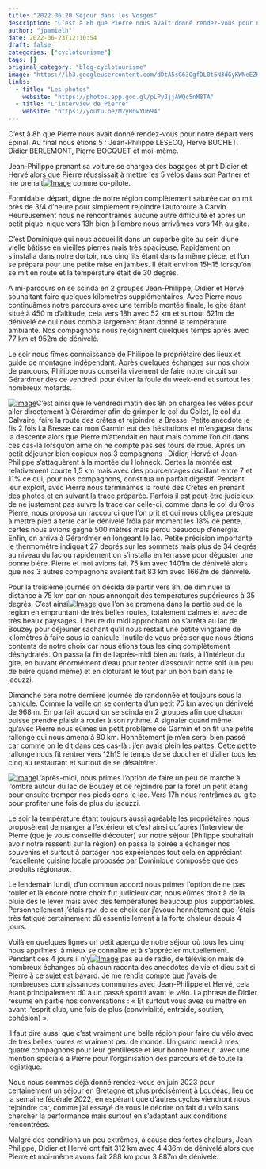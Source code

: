 ```yaml
---
title: "2022.06.20 Séjour dans les Vosges"
description: "C’est à 8h que Pierre nous avait donné rendez-vous pour notre départ vers Epinal. Au final nous étions 5 : Jean-Philippe LESECQ, Herve BUCHET, Didier BERLEMONT, Pierre BOCQUET et moi-même."
author: "jpamielh"
date: 2022-06-23T12:10:54
draft: false
categories: ["cyclotourisme"]
tags: []
original_category: "blog-cyclotourisme"
image: "https://lh3.googleusercontent.com/dDtA5sG63OgfDL0t5N3dGyKWNeEZHWObXlv6pznpjdJerGVEjFTG5CN5ZGnKsdy0pQTbF-dYVChSsxNafdo2EgJ-N9pIyGGt246aTM_pHKYaPM57dueGbN1ixjUD0HFCkuXPoQ28kzARHvFj3KahLoGNjMgY2N3Sgoj3G1Wr5Pfe_ixD0LOJce0WhjHdfP9kbBue-KCMS5hNy9R_UU4SjCLK8cVxt1TSVTipRsV48DAd4gfE3ZtKxrxkVqSEkYv9une9lQkaa1JpkY0baj0deGFwtnb1BPUnpCoiYaCrjhBS19SxvCVtR6RmGJuRGG_4oMDGdwxwrPj97DzCxgSx0Iu8WzR7zbRWQGBNcceumZNnnKP641TjRiAYacpeJtL2MmUbKzyV7XGb4rhZnIb4G7bbq0LRWrBpNHII9Bb7a_NYOhN6z9ZtfzVuupFxyE42uAnP15p-CgRTjEkjIaV11am7veaNLvVpFIT9TK2EAMUarbOq-wTQjkPhqyR5hN6Q0lzzE-fjLJpWPcVrPsDMuxMieNoFu52Gvwk2qN9rtmMSnYPO41jgyHaJztv_kUtUyIVhUnbHqgjDOr1KcYf61rFez5X1x2kz1S57D63rtHfxbCoozi5d1m4yDKFHlaj4AMsNlQJlfUKDUO7L3nRyn25ldCx5bKyGAkhKwDxVKq-s0lMNnu7ofOE4i7I2Tyci2sKALbkzrRRCRHW6btPenMjHTMpDg22ILDWH5Unf1HsDu_g9KI9TIZCe4wuZ4UI=w1127-h845-no?authuser=0"
links:
  - title: "Les photos"
    website: "https://photos.app.goo.gl/pLPyJjjAWQc5nM8TA"
  - title: "L'interview de Pierre"
    website: "https://youtu.be/M2yBnwYU694"
---
```


C’est à 8h que Pierre nous avait donné rendez-vous pour notre départ vers Epinal. Au final nous étions 5&nbsp;: Jean-Philippe LESECQ, Herve BUCHET, Didier BERLEMONT, Pierre BOCQUET et moi-même.

<!--more-->

Jean-Philippe prenant sa voiture se chargea des bagages et prit Didier et Hervé alors que Pierre réussissait à mettre les 5 vélos dans son Partner et me prenait[![Image](https://lh3.googleusercontent.com/pw/AM-JKLVmhgBGjiKxIYANRK6Wwd8MIzb6Lhnq90PE-9129NLwqf3Lt4Du7a56QhQsG-TLnxnPD5rULO57g3a9MKRZo1aBJAdKvTzjs907Hqnk5HHF5DE0sasdd1Tfatlpcq-O5gprVBzRShKMi9ysBNuFpkcALw=w634-h845-no?authuser=0)](https://lh3.googleusercontent.com/pw/AM-JKLVmhgBGjiKxIYANRK6Wwd8MIzb6Lhnq90PE-9129NLwqf3Lt4Du7a56QhQsG-TLnxnPD5rULO57g3a9MKRZo1aBJAdKvTzjs907Hqnk5HHF5DE0sasdd1Tfatlpcq-O5gprVBzRShKMi9ysBNuFpkcALw=w634-h845-no?authuser=0) comme co-pilote.

Formidable départ, digne de notre région complètement saturée car on mit près de 3/4 d’heure pour simplement rejoindre l’autoroute à Carvin. Heureusement nous ne rencontrâmes aucune autre difficulté et après un petit pique-nique vers 13h bien à l’ombre nous arrivâmes vers 14h au gite.

C’est Dominique qui nous accueillit dans un superbe gite au sein d’une vielle bâtisse en vieilles pierres mais très spacieuse. Rapidement on s’installa dans notre dortoir, nos cinq lits étant dans la même pièce, et l’on se prépara pour une petite mise en jambes. Il était environ 15H15 lorsqu’on se mit en route et la température était de 30 degrés.

A mi-parcours on se scinda en 2 groupes Jean-Philippe, Didier et Hervé souhaitant faire quelques kilomètres supplémentaires. Avec Pierre nous continuâmes notre parcours avec une terrible montée finale, le gite étant situé à 450 m d’altitude, cela vers 18h avec 52 km et surtout 621m de dénivelé ce qui nous combla largement étant donné la température ambiante. Nos compagnons nous rejoignirent quelques temps après avec 77 km et 952m de dénivelé.

Le soir nous fîmes connaissance de Philippe le propriétaire des lieux et guide de montagne indépendant. Après quelques échanges sur nos choix de parcours, Philippe nous conseilla vivement de faire notre circuit sur Gérardmer dès ce vendredi pour éviter la foule du week-end et surtout les nombreux motards.

[![Image](https://lh3.googleusercontent.com/pw/AM-JKLWvnvApXr7Nv61DA82jyr_zuh3bowu5xLA2fLL9vhVn9T3yf9587JlqSQQbe34yERp41QKGvCZ3xSuNCXUa65iO_09jikefx-jx_iTor3BYBLgA33sjv_4cTNSs3bNuTVOroc7_wKwYYCxWXuioHEkpsg=w1127-h845-no?authuser=0)](https://lh3.googleusercontent.com/pw/AM-JKLWvnvApXr7Nv61DA82jyr_zuh3bowu5xLA2fLL9vhVn9T3yf9587JlqSQQbe34yERp41QKGvCZ3xSuNCXUa65iO_09jikefx-jx_iTor3BYBLgA33sjv_4cTNSs3bNuTVOroc7_wKwYYCxWXuioHEkpsg=w1127-h845-no?authuser=0)C’est ainsi que le vendredi matin dès 8h on chargea les vélos pour aller directement à Gérardmer afin de grimper le col du Collet, le col du Calvaire, faire la route des crêtes et rejoindre la Bresse. Petite anecdote je fis 2 fois La Bresse car mon Garmin eut des hésitations et m’engagea dans la descente alors que Pierre m’attendait en haut mais comme l’on dit dans ces cas-là lorsqu’on aime on ne compte pas ses tours de roue. Après un petit déjeuner bien copieux nos 3 compagnons&nbsp;: Didier, Hervé et Jean-Philippe s’attaquèrent à la montée du Hohneck. Certes la montée est relativement courte 1,5 km mais avec des pourcentages oscillant entre 7 et 11% ce qui, pour nos compagnons, constitua un parfait digestif. Pendant leur exploit, avec Pierre nous terminâmes la route des Crêtes en prenant des photos et en suivant la trace préparée. Parfois il est peut-être judicieux de ne justement pas suivre la trace car celle-ci, comme dans le col du Gros Pierre, nous proposa un raccourci que l’on prit et qui nous obligea presque à mettre pied à terre car le dénivelé frôla par moment les 18% de pente, certes nous avions gagné 500 mètres mais perdu beaucoup d’énergie. Enfin, on arriva à Gérardmer en longeant le lac. Petite précision importante le thermomètre indiquait 27 degrés sur les sommets mais plus de 34 degrés au niveau du lac ou rapidement on s’installa en terrasse pour déguster une bonne bière. Pierre et moi avions fait 75 km avec 1401m de dénivelé alors que nos 3 autres compagnons avaient fait 83 km avec 1662m de dénivelé.

Pour la troisième journée on décida de partir vers 8h, de diminuer la distance à 75 km car on nous annonçait des températures supérieures à 35 degrés. C’est ainsi[![Image](https://lh3.googleusercontent.com/pw/AM-JKLX9HxAOchYwrHXyvXPRYFzG2gP1igtvAXmQRC6OwiEKpmBLoO5AgRxEtbboIoB_caxMkxacmMjmpqCi1qbeCYhHL4FE0d3aZKOt1n82G53kbmwmwuOwEvoQbcPJ5USjFg5CGfBT8yivsCeFUkJPKWakvQ=w1127-h845-no?authuser=0)](https://lh3.googleusercontent.com/pw/AM-JKLX9HxAOchYwrHXyvXPRYFzG2gP1igtvAXmQRC6OwiEKpmBLoO5AgRxEtbboIoB_caxMkxacmMjmpqCi1qbeCYhHL4FE0d3aZKOt1n82G53kbmwmwuOwEvoQbcPJ5USjFg5CGfBT8yivsCeFUkJPKWakvQ=w1127-h845-no?authuser=0) que l’on se promena dans la partie sud de la région en empruntant de très belles routes, totalement calmes et avec de très beaux paysages. L’heure du midi approchant on s’arrêta au lac de Bouzey pour déjeuner sachant qu’il nous restait une petite vingtaine de kilomètres à faire sous la canicule. Inutile de vous préciser que nous étions contents de notre choix car nous étions tous les cinq complètement déshydratés. On passa la fin de l’après-midi bien au frais, à l’intérieur du gite, en buvant énormément d’eau pour tenter d’assouvir notre soif (un peu de bière quand même) et en clôturant le tout par un bon bain dans le jacuzzi.

Dimanche sera notre dernière journée de randonnée et toujours sous la canicule. Comme la veille on se contenta d’un petit 75 km avec un dénivelé de 968 m. En parfait accord on se scinda en 2 groupes afin que chacun puisse prendre plaisir à rouler à son rythme. A signaler quand même qu’avec Pierre nous eûmes un petit problème de Garmin et on fit une petite rallonge qui nous amena à 80 km. Honnêtement je m’en serai bien passé car comme on le dit dans ces cas-là&nbsp;: j’en avais plein les pattes. Cette petite rallonge nous fit rentrer vers 12h15 le temps de se doucher et d’aller tous les cinq au restaurant et surtout de se désaltérer.

[![Image](https://lh3.googleusercontent.com/pw/AM-JKLUONlVuvtTWM4SiYUNZPfJO7_xTuf2T8urf1xruXGPWAspVV0rdqWC4tMVJ-XPeaQIaOTdD1l5MVbcUQYY4veRXXWHOJKneWbZGCgNdQWmLq49-llwau-elt0lSuKSpzTZngp84fntdriMlzTwaC-vpRQ=w1127-h845-no?authuser=0)](https://lh3.googleusercontent.com/pw/AM-JKLUONlVuvtTWM4SiYUNZPfJO7_xTuf2T8urf1xruXGPWAspVV0rdqWC4tMVJ-XPeaQIaOTdD1l5MVbcUQYY4veRXXWHOJKneWbZGCgNdQWmLq49-llwau-elt0lSuKSpzTZngp84fntdriMlzTwaC-vpRQ=w1127-h845-no?authuser=0)L’après-midi, nous primes l’option de faire un peu de marche à l’ombre autour du lac de Bouzey et de rejoindre par la forêt un petit étang pour ensuite tremper nos pieds dans le lac. Vers 17h nous rentrâmes au gite pour profiter une fois de plus du jacuzzi.

Le soir la température étant toujours aussi agréable les propriétaires nous proposèrent de manger à l’extérieur et c’est ainsi qu’après l’interview de Pierre (que je vous conseille d’écouter) sur notre séjour (Philippe souhaitait avoir notre ressenti sur la région) on passa la soirée à échanger nos souvenirs et surtout à partager nos expériences tout cela en appréciant l’excellente cuisine locale proposée par Dominique composée que des produits régionaux.

Le lendemain lundi, d’un commun accord nous primes l’option de ne pas rouler et là encore notre choix fut judicieux car, nous eûmes droit à de la pluie dès le lever mais avec des températures beaucoup plus supportables. Personnellement j’étais ravi de ce choix car j’avoue honnêtement que j’étais très fatigué certainement dû essentiellement à la forte chaleur depuis 4 jours.

Voilà en quelques lignes un petit aperçu de notre séjour où tous les cinq nous apprîmes&nbsp; à mieux se connaître et à s’apprécier mutuellement. Pendant ces 4 jours il n’y[![Image](https://lh3.googleusercontent.com/pw/AM-JKLWmiw6A_rlJkQtZFh_pfoJIYlKFL9M_1rOfKOYGf2tMDCKRcGZ8zkeXbx0n5M9EeRwuYjhflBAi9hH8yIf0K-zY4wVQ1Gt__oORLLjYQcXbu27sRQFi3MjPC1QLvjI2Om9uJjc0RtA6gQSRgcJrNdC2pA=w1127-h845-no?authuser=0)](https://lh3.googleusercontent.com/pw/AM-JKLWmiw6A_rlJkQtZFh_pfoJIYlKFL9M_1rOfKOYGf2tMDCKRcGZ8zkeXbx0n5M9EeRwuYjhflBAi9hH8yIf0K-zY4wVQ1Gt__oORLLjYQcXbu27sRQFi3MjPC1QLvjI2Om9uJjc0RtA6gQSRgcJrNdC2pA=w1127-h845-no?authuser=0) pas eu de radio, de télévision mais de nombreux échanges où chacun raconta des anecdotes de vie et dieu sait si Pierre à ce sujet est bavard. Je me rendis compte que j’avais de nombreuses connaissances communes avec Jean-Philippe et Hervé, cela étant principalement dû à un passé sportif avant le vélo. La phrase de Didier résume en partie nos conversations&nbsp;: «&nbsp;Et surtout vous avez su mettre en avant l'esprit club, une fois de plus (convivialité, entraide, soutien, cohésion)&nbsp;».

Il faut dire aussi que c’est vraiment une belle région pour faire du vélo avec de très belles routes et vraiment peu de monde. Un grand merci à mes quatre compagnons pour leur gentillesse et leur bonne humeur,&nbsp; avec une mention spéciale à Pierre pour l’organisation des parcours et de toute la logistique.

Nous nous sommes déjà donné rendez-vous en juin 2023 pour certainement un séjour en Bretagne et plus précisément à Loudéac, lieu de la semaine fédérale 2022, en espérant que d’autres cyclos viendront nous rejoindre car, comme j’ai essayé de vous le décrire on fait du vélo sans chercher la performance mais surtout en s’adaptant aux conditions rencontrées.

Malgré des conditions un peu extrêmes, à cause des fortes chaleurs, Jean-Philippe, Didier et Hervé ont fait 312 km avec 4&nbsp;436m de dénivelé alors que Pierre et moi-même avons fait 288 km pour 3 887m de dénivelé.